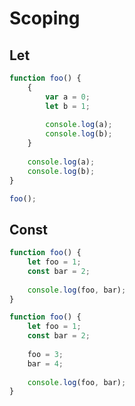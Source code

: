 # Scoping

## Let

```javascript
function foo() {
	{
		var a = 0;
		let b = 1;
		
		console.log(a);
		console.log(b);
	}
	
	console.log(a);
	console.log(b);
}

foo();
```

## Const

```javascript
function foo() {
	let foo = 1;
	const bar = 2;
	
	console.log(foo, bar);
}

function foo() {
	let foo = 1;
	const bar = 2;
	
	foo = 3;
	bar = 4;
	
	console.log(foo, bar);
}
```
